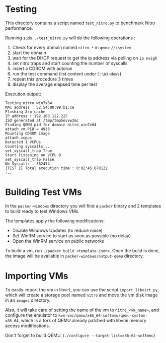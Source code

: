 # Testing

This directory contains a script named `test_nitro.py` to benchmark Nitro
performance.

Running `sudo ./test_nitro.py` will do the following operations :

1. Check for every domain named `nitro_*` in `qemu:///system`
2. start the domain
3. wait for the DHCP request to get the ip address via polling on `ip neigh`
4. set nitro traps and start counting the number of syscalls
5. insert a CDROM with autorun
6. run the test command (list content under `C:\Windows`)
7. repeat this procedure 3 times
8. display the average elapsed time per test

Execution output:

~~~
Testing nitro_win7x64
MAC address : 52:54:00:99:b1:ce
Flushing Arp cache
IP address : 192.168.122.225
ISO generated at /tmp/tmp5evvw3mc
Finding QEMU pid for domain nitro_win7x64
attach_vm PID = 4938
Mounting CDROM image
attach_vcpus
Detected 1 VCPUs
Counting syscalls...
set_syscall_trap True
Start listening on VCPU 0
set_syscall_trap False
Nb Syscalls : 362454
[TEST 1] Total execution time : 0:02:45.670122
...
~~~

# Building Test VMs

In the `packer-windows` directory you will find a `packer` binary and 2 templates
to build ready to test Windows VMs.

The templates apply the following modifications:

- Disable Windows Updates (to reduce noise)
- Set WinRM service to start as soon as possible (no delay)
- Open the WinRM service on public networks

To build a vm, run `./packer build <template.json>`.
Once the build is done, the image will be available in `packer-windows/output-qemu` directory.

# Importing VMs

To easily import the vm in libvirt, you can use the script `import_libvirt.py`,
which will create a storage pool named `nitro` and move the vm disk image
in an `images` directory.

Also, it will take care of setting the name of the vm to `nitro_<vm_name>`,
and configure the emulator to `kvm-vmi/qemu/x86_64-softmmu/qemu-system-x86_64`,
which is a fork of QEMU already patched with libvmi memory access modifications.

Don't forget to build QEMU. (`./configure --target-list=x86-64-softmmu`)
